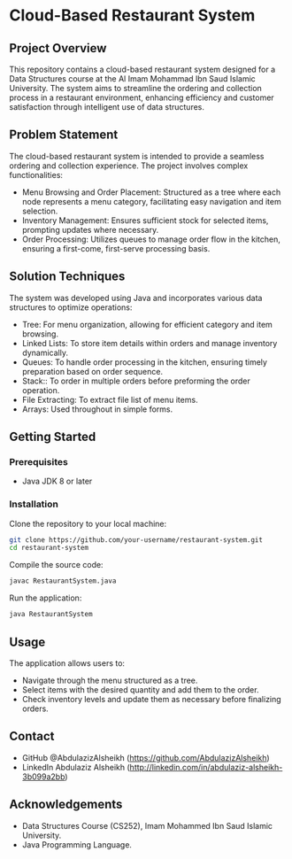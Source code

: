 # Cloud-Based Restaurant System

## Project Overview
This repository contains a cloud-based restaurant system designed for a Data Structures course at the Al Imam Mohammad Ibn Saud Islamic University. The system aims to streamline the ordering and collection process in a restaurant environment, enhancing efficiency and customer satisfaction through intelligent use of data structures.

## Problem Statement
The cloud-based restaurant system is intended to provide a seamless ordering and collection experience. The project involves complex functionalities:
- Menu Browsing and Order Placement: Structured as a tree where each node represents a menu category, facilitating easy navigation and item selection.
- Inventory Management: Ensures sufficient stock for selected items, prompting updates where necessary.
- Order Processing: Utilizes queues to manage order flow in the kitchen, ensuring a first-come, first-serve processing basis.

## Solution Techniques
The system was developed using Java and incorporates various data structures to optimize operations:
- Tree: For menu organization, allowing for efficient category and item browsing.
- Linked Lists: To store item details within orders and manage inventory dynamically.
- Queues: To handle order processing in the kitchen, ensuring timely preparation based on order sequence.
- Stack:: To order in multiple orders before preforming the order operation. 
- File Extracting: To extract file list of menu items. 
- Arrays: Used throughout in simple forms.

## Getting Started
### Prerequisites
- Java JDK 8 or later

### Installation
Clone the repository to your local machine:
```bash
git clone https://github.com/your-username/restaurant-system.git
cd restaurant-system
```

Compile the source code:
```bash
javac RestaurantSystem.java
```

Run the application:
```bash
java RestaurantSystem
```

## Usage
The application allows users to:
- Navigate through the menu structured as a tree.
- Select items with the desired quantity and add them to the order.
- Check inventory levels and update them as necessary before finalizing orders.

## Contact
- GitHub @AbdulazizAlsheikh (https://github.com/AbdulazizAlsheikh)
- LinkedIn Abdulaziz Alsheikh (http://linkedin.com/in/abdulaziz-alsheikh-3b099a2bb)

## Acknowledgements
- Data Structures Course (CS252), Imam Mohammed Ibn Saud Islamic University.
- Java Programming Language.
